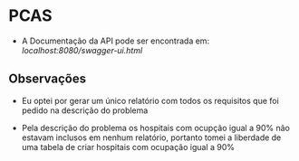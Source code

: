 # PCAS

* A Documentação da API pode ser encontrada em: *localhost:8080/swagger-ui.html*

## Observações

* Eu optei por gerar um único relatório com todos os requisitos que foi pedido na descrição do problema
	  
* Pela descrição do problema os hospitais com ocupção igual a 90% não estavam inclusos em nenhum relatório, portanto tomei a liberdade de uma tabela de criar hospitais com ocupação igual a 90%
